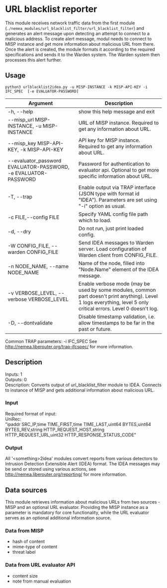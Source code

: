 # URL blacklist reporter

This module receives network traffic data from the first module (`./nemea_modules/url_blacklist_filter/url_blacklist_filter`) and generates an alert message upon detecting an attempt to connect to a malicious address.
To create alert message, modul needs to connect to MISP instance and get more information about malicious URL from there.
Once the alert is created, the module formats it according to the required specifications and sends it to the Warden system. The Warden system then processes this alert further.

## Usage

```python3 urlblacklist2idea.py -u MISP-INSTANCE -k MISP-API-KEY -i IFC_SPEC  [-e EVALUATOR-PASSWORD]```

|Argument | Description |
|---|-----------|
|-h, \--help| show this help message and exit |\
|--misp_url MISP-INSTANCE, -u MISP-INSTANCE| URL of MISP instance. Required to get any information about URL. |
|--misp_key MISP-API-KEY, -k MISP-API-KEY| API key for MISP instance. Required to get any information about URL.|
|--evaluator_password EVALUATOR-PASSWORD, -e EVALUATOR-PASSWORD| Password for authentication to evaluator api. Optional to get more specific information about URL.|
|-T, --trap |Enable output via TRAP interface (JSON type with format id \"IDEA\"). Parameters are set using \"-i\" option as usual.|
|-c FILE,--config FILE | Specify YAML config file path which to load.|
|-d, --dry |Do not run, just print loaded config.|
|-W CONFIG_FILE, --warden CONFIG_FILE |Send IDEA messages to Warden server. Load configuration of Warden client from CONFIG_FILE.|
|-n NODE_NAME, --name NODE_NAME |Name of the node, filled into \"Node.Name\" element of the IDEA message.|
|-v VERBOSE_LEVEL, --verbose VERBOSE_LEVEL |Enable verbose mode (may be used by some modules, common part doesn\'t print anything). Level 1 logs everything, level 5 only critical errors. Level 0 doesn\'t log.|
|-D, --dontvalidate |Disable timestamp validation, i.e. allow timestamps to be far in the past or future.|

Common TRAP parameters: -i IFC_SPEC See
<http://nemea.liberouter.org/trap-ifcspec/> for more information.

## Description

Inputs: 1\
Outputs: 0\
Description: Converts output of url_blacklist_filter module
to IDEA. Connects to instance of MISP and gets additional information
about malicious URL.

### Input

Required format of input: \
UniRec: \
"ipaddr SRC_IP,time TIME_FIRST,time
TIME_LAST,uint64 BYTES,uint64 BYTES_REV,string HTTP_REQUEST_HOST,string
HTTP_REQUEST_URL,uint32 HTTP_RESPONSE_STATUS_CODE\"

### Output

All \'\<something\>2idea\' modules convert reports from various
detectors to Intrusion Detection Extensible Alert (IDEA) format. The
IDEA messages may be send or stored using various actions, see
<http://nemea.liberouter.org/reporting/> for more information.

## Data sources

This module retrieves information about malicious URLs from two sources - MISP and an optional URL evaluator. Providing the MISP instance as a parameter is mandatory for core functionality, while the URL evaluator serves as an optional additional information source.

### Data from MISP

- hash of content
- mime-type of content
- threat label

### Data from URL evaluator API

- content size
- note from manual evaluation